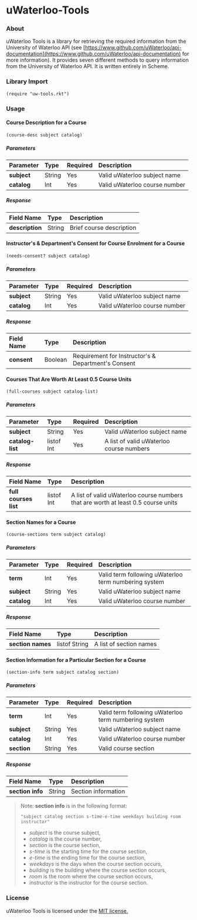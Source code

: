 # uWaterloo-Tools
### About
uWaterloo Tools is a library for retrieving the required information from the University of Waterloo API (see [https://www.github.com/uWaterloo/api-documentation](https://www.github.com/uWaterloo/api-documentation) for more information). It provides seven different methods to query information from the University of Waterloo API. It is written entirely in Scheme.

### Library Import
```Racket
(require "uw-tools.rkt")
```

### Usage
#### Course Description for a Course
```Racket
(course-desc subject catalog)
```
##### Parameters
| Parameter    | Type    | Required   | Description                               |
|:-------------|:--------|:-----------|:------------------------------------------|
|**subject**   | String  | Yes        | Valid uWaterloo subject name              |
|**catalog**   | Int     | Yes        | Valid uWaterloo course number             |
##### Response
| Field Name     | Type    | Description                 |
|:---------------|:--------|:----------------------------|
|**description** | String  | Brief course description    |

#### Instructor's & Department's Consent for Course Enrolment for a Course
```Racket
(needs-consent? subject catalog)
```
##### Parameters
| Parameter    | Type    | Required   | Description                               |
|:-------------|:--------|:-----------|:------------------------------------------|
|**subject**   | String  | Yes        | Valid uWaterloo subject name              |
|**catalog**   | Int     | Yes        | Valid uWaterloo course number             |
##### Response
| Field Name     | Type    | Description                                           |
|:---------------|:--------|:------------------------------------------------------|
|**consent**     | Boolean | Requirement for Instructor's & Department's Consent   |

#### Courses That Are Worth At Least 0.5 Course Units
```Racket
(full-courses subject catalog-list)
```
##### Parameters
| Parameter         | Type           | Required   | Description                               |
|:------------------|:---------------|:-----------|:------------------------------------------|
|**subject**        | String         | Yes        | Valid uWaterloo subject name              |
|**catalog-list**   | listof Int     | Yes        | A list of valid uWaterloo course numbers  |
##### Response
| Field Name            | Type       | Description                                                                        |
|:----------------------|:-----------|:-----------------------------------------------------------------------------------|
|**full courses list**  | listof Int | A list of valid uWaterloo course numbers that are worth at least 0.5 course units  |

#### Section Names for a Course
```Racket
(course-sections term subject catalog)
```
##### Parameters
| Parameter    | Type           | Required   | Description                                                       |
|:-------------|:---------------|:-----------|:------------------------------------------------------------------|
|**term**      | Int            | Yes        | Valid term following uWaterloo term numbering system              |
|**subject**   | String         | Yes        | Valid uWaterloo subject name                                      |
|**catalog**   | Int            | Yes        | Valid uWaterloo course number                                     |
##### Response
| Field Name           | Type          | Description              |
|:---------------------|:--------------|:-------------------------|
|**section names**     | listof String | A list of section names  |

#### Section Information for a Particular Section for a Course
```Racket
(section-info term subject catalog section)
```
##### Parameters
| Parameter    | Type           | Required   | Description                                                       |
|:-------------|:---------------|:-----------|:------------------------------------------------------------------|
|**term**      | Int            | Yes        | Valid term following uWaterloo term numbering system              |
|**subject**   | String         | Yes        | Valid uWaterloo subject name                                      |
|**catalog**   | Int            | Yes        | Valid uWaterloo course number                                     |
|**section**   | String         | Yes        | Valid course section                                              |
##### Response
| Field Name           | Type          | Description              |
|:---------------------|:--------------|:-------------------------|
|**section info**      | String        | Section information      |

> Note: **section info** is in the following format:
>
>     "subject catalog section s-time-e-time weekdays building room instructor"
>
>    * *subject* is the course subject,
>    * *catalog* is the course number,
>    * *section* is the course section,
>    * *s-time* is the starting time for the course section,
>    * *e-time* is the ending time for the course section,
>    * *weekdays* is the days when the course section occurs,
>    * *building* is the building where the course section occurs,
>    * *room* is the room where the course section occurs,
>    * *instructor* is the instructor for the course section.

### License
uWaterloo Tools is licensed under the [MIT license.](https://github.com/elailai94/uWaterloo-Tools/blob/master/LICENSE)
